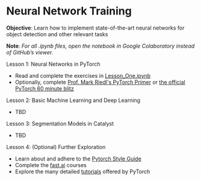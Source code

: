 # Neural Network Training

**Objective**: Learn how to implement state-of-the-art neural networks for object detection and other relevant tasks 

**Note**: *For all .ipynb files, open the notebook in Google Colaboratory instead of GitHub’s viewer.*

Lesson 1: Neural Networks in PyTorch
+ Read and complete the exercises in [Lesson_One.ipynb](https://github.com/RoboJackets/nn-training/blob/master/Lesson_One.ipynb)
+ Optionally, complete [Prof. Mark Riedl's PyTorch Primer](https://colab.research.google.com/drive/1DgkVmi6GksWOByhYVQpyUB4Rk3PUq0Cp) or [the official PyTorch 60 minute blitz](https://pytorch.org/tutorials/beginner/deep_learning_60min_blitz.html)

Lesson 2: Basic Machine Learning and Deep Learning 
+ TBD

Lesson 3: Segmentation Models in Catalyst 
+ TBD

Lesson 4: (Optional) Further Exploration 
+ Learn about and adhere to the [Pytorch Style Guide](https://github.com/IgorSusmelj/pytorch-styleguide)
+ Complete the [fast.ai](https://www.fast.ai/) courses
+ Explore the many detailed [tutorials](https://pytorch.org/tutorials/) offered by PyTorch
